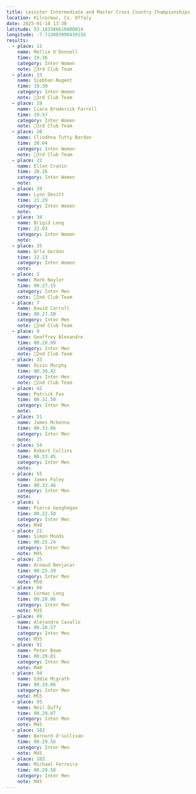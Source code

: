 ```yaml
---
title: Leinster Intermediate and Master Cross Country Championships
location: Kilcormac, Co. Offaly
date: 2025-01-18 13:30
latitude: 53.183386616000014 
longitude: -7.713003998439156
results: 
  - place: 11
    name: Mollie O'Donnell
    time: 19.36
    category: Inter Women
    note: 🥉3rd Club Team
  - place: 15
    name: Siobhan Nugent
    time: 19.39
    category: Inter Women
    note: 🥉3rd Club Team
  - place: 19
    name: Ciara Broderick Farrell
    time: 19.57
    category: Inter Women
    note: 🥉3rd Club Team
  - place: 20
    name: Cliodhna Tutty Bardon
    time: 20.04
    category: Inter Women
    note: 🥉3rd Club Team
  - place: 22
    name: Ellen Cronin
    time: 20.26
    category: Inter Women
    note:
  - place: 29
    name: Lynn Devitt
    time: 21.29
    category: Inter Women
    note:
  - place: 34
    name: Brigid Long
    time: 22.03
    category: Inter Women
    note:
  - place: 35
    name: Orla Gordon
    time: 22.13
    category: Inter Women
    note:
  - place: 2
    name: Mark Naylor
    time: 00.27.15
    category: Inter Men
    note: 🥈2nd Club Team
  - place: 7
    name: David Carroll
    time: 00.27.50
    category: Inter Men
    note: 🥈2nd Club Team
  - place: 9
    name: Geoffrey Alexandre
    time: 00.28.09
    category: Inter Men
    note: 🥈2nd Club Team
  - place: 33
    name: Oisin Murphy
    time: 00.30.42
    category: Inter Men
    note: 🥈2nd Club Team
  - place: 42
    name: Patrick Fox
    time: 00.31.50
    category: Inter Men
    note: 
  - place: 51
    name: James Mckenna
    time: 00.33.06
    category: Inter Men
    note: 
  - place: 54
    name: Robert Collins
    time: 00.33.45
    category: Inter Men
    note: 
  - place: 55
    name: James Foley
    time: 00.33.46
    category: Inter Men
    note: 
  - place: 1
    name: Pierce Geoghegan
    time: 00.22.50
    category: Inter Men
    note: M40
  - place: 21
    name: Simon Monds
    time: 00.25.24
    category: Inter Men
    note: M45
  - place: 25
    name: Arnaud Benjacar
    time: 00.25.39
    category: Inter Men
    note: M50
  - place: 66
    name: Cormac Long
    time: 00.28.06
    category: Inter Men
    note: M35
  - place: 89
    name: Alejandro Cavallo
    time: 00.28.57
    category: Inter Men
    note: M35
  - place: 91
    name: Peter Bowe
    time: 00.29.01
    category: Inter Men
    note: M40
  - place: 94
    name: Eddie Mcgrath
    time: 00.29.06
    category: Inter Men
    note: M55
  - place: 95
    name: Neil Duffy
    time: 00.29.07
    category: Inter Men
    note: M45
  - place: 102
    name: Bernard O'sullivan
    time: 00.29.56
    category: Inter Men
    note: M45
  - place: 103
    name: Michael Ferreira
    time: 00.29.58
    category: Inter Men
    note: M45
---
```

